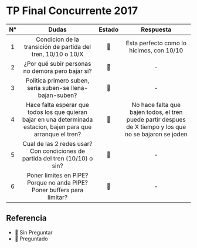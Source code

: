 # TP Final Concurrente 2017 #

| N° |                                                       Dudas                                                      | Estado | Respuesta |
|:--:|:----------------------------------------------------------------------------------------------------------------:|:------:|:---------:|
|  1 |                           Condicion de la transición de partida del tren, 10/10 o 10/X                           |   &#x1F535;   |     Esta perfecto como lo hicimos, con 10/10     |
|  2 |                                 ¿Por qué subir personas no demora pero bajar si?                                 |   &#x1F534;   |     -     |
|  3 |                             Politica primero suben, seria suben-se llena-bajan-suben?                            |  &#x1F534;   |     -     |
|  4 | Hace falta esperar que todos los que quieran bajar en una determinada estacion, bajen para que arranque el tren? |   &#x1F535;   |     No hace falta que bajen todos, el tren puede partir despues de X tiempo y los que no se bajaron se joden     |
|  5 | Cual de las 2 redes usar? Con condiciones de partida del tren (10/10) o sin?                              |  &#x1F534;  |    -   |      |
|  6 | Poner limites en PIPE? Porque no anda PIPE? Poner buffers para limitar?                                   |  &#x1F534;  |    -   |      |


## Referencia ##

- &#x1F534;   Sin Preguntar
- &#x1F535;   Preguntado


